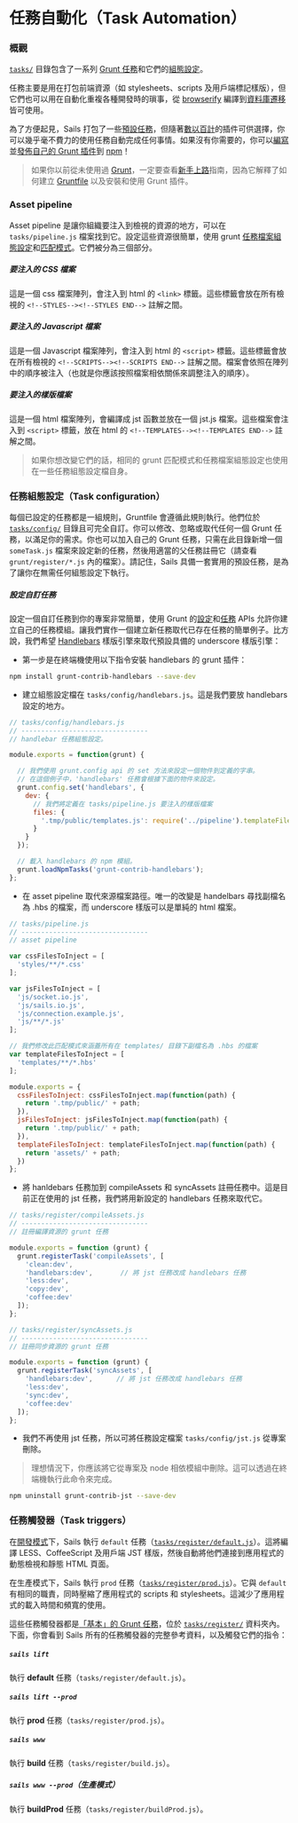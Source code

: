 # 任務自動化（Task Automation）

### 概觀

[`tasks/`](./#!documentation/anatomy/tasks) 目錄包含了一系列 [Grunt 任務](http://gruntjs.com/creating-tasks)和它們的[組態設定](http://gruntjs.com/configuring-tasks)。

任務主要是用在打包前端資源（如 stylesheets、scripts 及用戶端標記樣版），但它們也可以用在自動化重複各種開發時的瑣事，從 [browserify](https://github.com/jmreidy/grunt-browserify) 編譯到[資料庫遷移](https://www.npmjs.org/package/grunt-db-migrate)皆可使用。

為了方便起見，Sails 打包了一些[預設任務](./#!documentation/grunt/default-tasks)，但隨著[數以百計](http://gruntjs.com/plugins)的插件可供選擇，你可以幾乎毫不費力的使用任務自動完成任何事情。如果沒有你需要的，你可以[編寫](http://gruntjs.com/creating-tasks)並[發佈自己的 Grunt 插件](http://gruntjs.com/creating-plugins)到 [npm](http://npmjs.org)！

> 如果你以前從未使用過 [Grunt](http://gruntjs.com/)，一定要查看[新手上路](http://gruntjs.com/getting-started)指南，因為它解釋了如何建立 [Gruntfile](http://gruntjs.com/sample-gruntfile) 以及安裝和使用 Grunt 插件。


### Asset pipeline

Asset pipeline 是讓你組織要注入到檢視的資源的地方，可以在 `tasks/pipeline.js` 檔案找到它。設定這些資源很簡單，使用 grunt [任務檔案組態設定](http://gruntjs.com/configuring-tasks#files)和[匹配模式](http://gruntjs.com/configuring-tasks#globbing-patterns)。它們被分為三個部分。

##### 要注入的 CSS 檔案
這是一個 css 檔案陣列，會注入到 html 的 `<link>` 標籤。這些標籤會放在所有檢視的 `<!--STYLES--><!--STYLES END-->` 註解之間。

##### 要注入的 Javascript 檔案
這是一個 Javascript 檔案陣列，會注入到 html 的 `<script>` 標籤。這些標籤會放在所有檢視的 `<!--SCRIPTS--><!--SCRIPTS END-->` 註解之間。檔案會依照在陣列中的順序被注入（也就是你應該按照檔案相依關係來調整注入的順序）。

##### 要注入的樣版檔案
這是一個 html 檔案陣列，會編譯成 jst 函數並放在一個 jst.js 檔案。這些檔案會注入到 `<script>` 標籤，放在 html 的 `<!--TEMPLATES--><!--TEMPLATES END-->` 註解之間。

> 如果你想改變它們的話，相同的 grunt 匹配模式和任務檔案組態設定也使用在一些任務組態設定檔自身。

### 任務組態設定（Task configuration）

每個已設定的任務都是一組規則，Gruntfile 會遵循此規則執行。他們位於 [`tasks/config/`](/#/documentation/anatomy/myApp/tasks/config) 目錄且可完全自訂。你可以修改、忽略或取代任何一個 Grunt 任務，以滿足你的需求。你也可以加入自己的 Grunt 任務，只需在此目錄新增一個 `someTask.js` 檔案來設定新的任務，然後用適當的父任務註冊它（請查看 `grunt/register/*.js` 內的檔案）。請記住，Sails 具備一套實用的預設任務，是為了讓你在無需任何組態設定下執行。

##### 設定自訂任務

設定一個自訂任務到你的專案非常簡單，使用 Grunt 的[設定](http://gruntjs.com/api/grunt.config)和[任務](http://gruntjs.com/api/grunt.task) APIs 允許你建立自己的任務模組。讓我們實作一個建立新任務取代已存在任務的簡單例子。比方說，我們希望 [Handlebars](http://handlebarsjs.com/) 樣版引擎來取代預設具備的 underscore 樣版引擎：

* 第一步是在終端機使用以下指令安裝 handlebars 的 grunt 插件：

```bash
npm install grunt-contrib-handlebars --save-dev
```

* 建立組態設定檔在 `tasks/config/handlebars.js`。這是我們要放 handlebars 設定的地方。

```javascript
// tasks/config/handlebars.js
// --------------------------------
// handlebar 任務組態設定。

module.exports = function(grunt) {

  // 我們使用 grunt.config api 的 set 方法來設定一個物件到定義的字串。
  // 在這個例子中，'handlebars' 任務會根據下面的物件來設定。
  grunt.config.set('handlebars', {
    dev: {
      // 我們將定義在 tasks/pipeline.js 要注入的樣版檔案
      files: {
        '.tmp/public/templates.js': require('../pipeline').templateFilesToInject
      }
    }
  });

  // 載入 handlebars 的 npm 模組。
  grunt.loadNpmTasks('grunt-contrib-handlebars');
};
```

* 在 asset pipeline 取代來源檔案路徑。唯一的改變是 handelbars 尋找副檔名為 .hbs 的檔案，而 underscore 樣版可以是單純的 html 檔案。

```javascript
// tasks/pipeline.js
// --------------------------------
// asset pipeline

var cssFilesToInject = [
  'styles/**/*.css'
];

var jsFilesToInject = [
  'js/socket.io.js',
  'js/sails.io.js',
  'js/connection.example.js',
  'js/**/*.js'
];

// 我們修改此匹配模式來涵蓋所有在 templates/ 目錄下副檔名為 .hbs 的檔案
var templateFilesToInject = [
  'templates/**/*.hbs'
];

module.exports = {
  cssFilesToInject: cssFilesToInject.map(function(path) {
    return '.tmp/public/' + path;
  }),
  jsFilesToInject: jsFilesToInject.map(function(path) {
    return '.tmp/public/' + path;
  }),
  templateFilesToInject: templateFilesToInject.map(function(path) {
    return 'assets/' + path;
  })
};
```

* 將 hanldebars 任務加到 compileAssets 和 syncAssets 註冊任務中。這是目前正在使用的 jst 任務，我們將用新設定的 handlebars 任務來取代它。

```javascript
// tasks/register/compileAssets.js
// --------------------------------
// 註冊編譯資源的 grunt 任務

module.exports = function (grunt) {
  grunt.registerTask('compileAssets', [
    'clean:dev',
    'handlebars:dev',       // 將 jst 任務改成 handlebars 任務
    'less:dev',
    'copy:dev',
    'coffee:dev'
  ]);
};

// tasks/register/syncAssets.js
// --------------------------------
// 註冊同步資源的 grunt 任務

module.exports = function (grunt) {
  grunt.registerTask('syncAssets', [
    'handlebars:dev',      // 將 jst 任務改成 handlebars 任務
    'less:dev',
    'sync:dev',
    'coffee:dev'
  ]);
};
```

* 我們不再使用 jst 任務，所以可將任務設定檔案 `tasks/config/jst.js` 從專案刪除。

> 理想情況下，你應該將它從專案及 node 相依模組中刪除。這可以透過在終端機執行此命令來完成。
```bash
npm uninstall grunt-contrib-jst --save-dev
```

### 任務觸發器（Task triggers）

在[開發模式](http://beta.sailsjs.org/#/documentation/reference/sails.config/sails.config.local.html?q=environment)下，Sails 執行 `default` 任務（[`tasks/register/default.js`](http://beta.sailsjs.org/#/documentation/anatomy/myApp/tasks/register/default.js.html)）。這將編譯 LESS、CoffeeScript 及用戶端 JST 樣版，然後自動將他們連接到應用程式的動態檢視和靜態 HTML 頁面。

在生產模式下，Sails 執行 `prod` 任務（[`tasks/register/prod.js`](http://beta.sailsjs.org/#/documentation/anatomy/myApp/tasks/register/prod.js.html)）。它與 `default` 有相同的職責，同時壓縮了應用程式的 scripts 和 stylesheets。這減少了應用程式的載入時間和頻寬的使用。

這些任務觸發器都是[「基本」的 Grunt 任務](http://gruntjs.com/creating-tasks#basic-tasks)，位於 [`tasks/register/`](http://beta.sailsjs.org/#/documentation/anatomy/myApp/tasks/register) 資料夾內。下面，你會看到 Sails 所有的任務觸發器的完整參考資料，以及觸發它們的指令：

##### `sails lift`

執行 **default** 任務（`tasks/register/default.js`）。

##### `sails lift --prod`

執行 **prod** 任務（`tasks/register/prod.js`）。

##### `sails www`

執行 **build** 任務（`tasks/register/build.js`）。

##### `sails www --prod`（生產模式）

執行 **buildProd** 任務（`tasks/register/buildProd.js`）。

<docmeta name="uniqueID" value="TaskAutomation282238">
<docmeta name="displayName" value="Task Automation">

